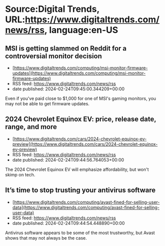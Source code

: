 # Source:Digital Trends, URL:https://www.digitaltrends.com/news/rss, language:en-US

## MSI is getting slammed on Reddit for a controversial monitor decision
 - [https://www.digitaltrends.com/computing/msi-monitor-firmware-updates](https://www.digitaltrends.com/computing/msi-monitor-firmware-updates)
 - RSS feed: https://www.digitaltrends.com/news/rss
 - date published: 2024-02-24T09:45:00.344209+00:00

Even if you've paid close to $1,000 for one of MSI's gaming monitors, you may not be able to get firmware updates.

## 2024 Chevrolet Equinox EV: price, release date, range, and more
 - [https://www.digitaltrends.com/cars/2024-chevrolet-equinox-ev-preview](https://www.digitaltrends.com/cars/2024-chevrolet-equinox-ev-preview)
 - RSS feed: https://www.digitaltrends.com/news/rss
 - date published: 2024-02-24T09:44:56.764053+00:00

The 2024 Chevrolet Equinox EV will emphasize affordability, but won't skimp on tech.

## It’s time to stop trusting your antivirus software
 - [https://www.digitaltrends.com/computing/avast-fined-for-selling-user-data](https://www.digitaltrends.com/computing/avast-fined-for-selling-user-data)
 - RSS feed: https://www.digitaltrends.com/news/rss
 - date published: 2024-02-24T09:44:54.448890+00:00

Antivirus software appears to be some of the most trustworthy, but Avast shows that may not always be the case.

